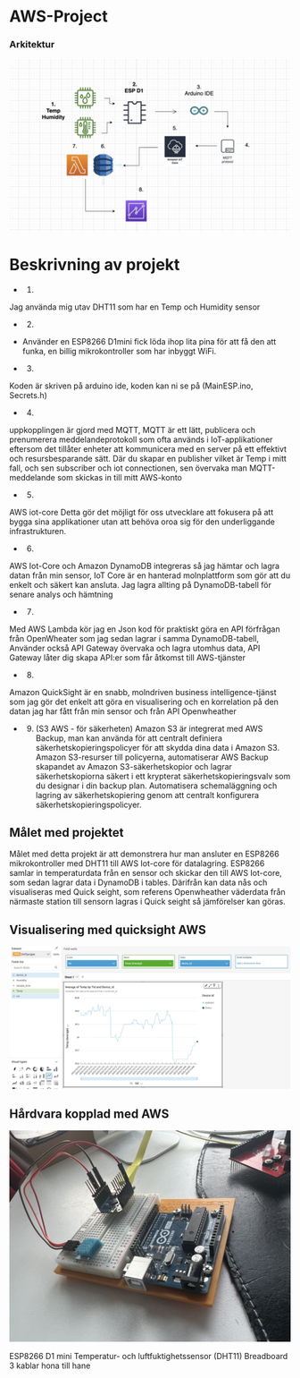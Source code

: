 # AWS-Project
### Arkitektur 

<img src="/img/espbild.jpg">

# Beskrivning av projekt

* 1. 
Jag använda mig utav DHT11 som har en Temp och Humidity sensor     

* 2. 
- Använder en ESP8266 D1mini fick löda ihop lita pina för att få den att funka, en billig mikrokontroller som har inbyggt WiFi. 

* 3. 
Koden är skriven på arduino ide, koden kan ni se på (MainESP.ino, Secrets.h)


* 4. 
uppkopplingen är gjord med MQTT, MQTT är ett lätt, publicera och prenumerera meddelandeprotokoll som ofta används i IoT-applikationer eftersom det tillåter enheter att kommunicera med en server på ett effektivt och resursbesparande sätt. Där du skapar en publisher vilket är Temp i mitt fall, och sen subscriber och iot connectionen, sen övervaka man MQTT-meddelande som skickas in till mitt AWS-konto 


* 5. 
AWS iot-core Detta gör det möjligt för oss utvecklare att fokusera på att bygga sina applikationer utan att behöva oroa sig för den underliggande infrastrukturen.

* 6. 
AWS Iot-Core och Amazon DynamoDB integreras så jag hämtar och lagra datan från min sensor, IoT Core är en hanterad molnplattform som gör att du enkelt och säkert kan ansluta. 
Jag lagra allting på DynamoDB-tabell för senare analys och hämtning

* 7. 

Med AWS Lambda kör jag en Json kod för praktiskt göra en API förfrågan från OpenWheater som jag sedan lagrar i samma DynamoDB-tabell, Använder också API Gateway övervaka och lagra utomhus data, API Gateway låter dig skapa API:er som får åtkomst till AWS-tjänster

* 8. 
Amazon QuickSight är en snabb, molndriven business intelligence-tjänst som jag gör det enkelt att göra en visualisering och en korrelation på den datan jag har fått från min sensor och från API Openwheather

* 9. (S3 AWS - för säkerheten)
Amazon S3 är integrerat med AWS Backup, man kan använda för att centralt definiera säkerhetskopieringspolicyer för att skydda dina data i Amazon S3.
Amazon S3-resurser till policyerna, automatiserar AWS Backup skapandet av Amazon S3-säkerhetskopior och lagrar säkerhetskopiorna säkert i ett krypterat säkerhetskopieringsvalv som du designar i din backup plan.
Automatisera schemaläggning och lagring av säkerhetskopiering genom att centralt konfigurera säkerhetskopieringspolicyer.



## **Målet med projektet**


Målet med detta projekt är att demonstrera hur man ansluter en ESP8266 mikrokontroller med DHT11 till AWS Iot-core för datalagring. ESP8266 samlar in temperaturdata från en sensor och skickar den till AWS Iot-core, som sedan lagrar data i DynamoDB i tables. Därifrån kan data nås och visualiseras med Quick seight, som referens Openwheather väderdata från närmaste station till sensorn lagras i Quick seight så jämförelser kan göras.


## **Visualisering med quicksight AWS**

<img src="/img/projdht.jpg">

## **Hårdvara kopplad med AWS**

<img src="/img/proj.jpg">


ESP8266 D1 mini
Temperatur- och luftfuktighetssensor (DHT11)
Breadboard
3 kablar hona till hane


